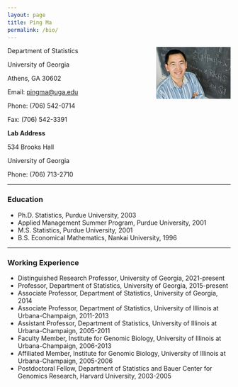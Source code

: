 ```yaml
---
layout: page
title: Ping Ma
permalink: /bio/
---
```


<img align="right" src="public/images/pingma.jpg"/>


Department of Statistics

University of Georgia

Athens, GA 30602

Email: pingma@uga.edu

Phone: (706) 542-0714

Fax: (706) 542-3391

**Lab Address**

534 Brooks Hall

University of Georgia

Phone: (706) 713-2710

* * *

### **Education**

- Ph.D. Statistics, Purdue University, 2003
- Applied Management Summer Program, Purdue University, 2001
- M.S. Statistics, Purdue University, 2001
- B.S. Economical Mathematics, Nankai University, 1996

* * *

### **Working Experience**

- Distinguished Research Professor, University of Georgia, 2021-present
- Professor, Department of Statistics, University of Georgia, 2015-present
- Associate Professor, Department of Statistics, University of Georgia, 2014
- Associate Professor, Department of Statistics, University of Illinois at Urbana-Champaign, 2011-2013
- Assistant Professor, Department of Statistics, University of Illinois at Urbana-Champaign, 2005-2011
- Faculty Member, Institute for Genomic Biology, University of Illinois at Urbana-Champaign, 2006-2013
- Affiliated Member, Institute for Genomic Biology, University of Illinois at Urbana-Champaign, 2005-2006
- Postdoctoral Fellow, Department of Statistics and Bauer Center for Genomics Research, Harvard University, 2003-2005
